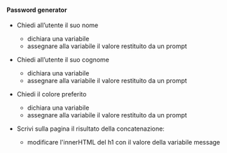  ####  Password generator

 - Chiedi all’utente il suo nome
    - dichiara una variabile
    - assegnare alla variabile il valore restituito da un prompt
 - Chiedi all’utente il suo cognome
    - dichiara una variabile
    - assegnare alla variabile il valore restituito da un prompt
 - Chiedi il colore preferito
    - dichiara una variabile
    - assegnare alla variabile il valore restituito da un prompt

 - Scrivi sulla pagina il risultato della concatenazione:
    - modificare l'innerHTML del h1 con il valore della variabile message